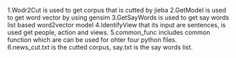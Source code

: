 1.Wodr2Cut is used to get corpus that is cutted by jieba
2.GetModel is used to get word vector by using gensim
3.GetSayWords is used to get say words list based word2vector model
4.IdentifyView that its input are  sentences, is used get people, action and views.
5.common_func includes common function which are can be used for ohter four python files.   
6.news_cut.txt is the cutted corpus, say.txt is the say words list.